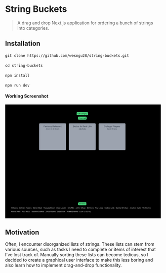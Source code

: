 # String Buckets

> A drag and drop Next.js application for ordering a bunch of strings into categories.

## Installation

```
git clone https://github.com/wesngu28/string-buckets.git

cd string-buckets

npm install

npm run dev
```


#### Working Screenshot
![Sorter](/public/image.png)

## Motivation

Often, I encounter disorganized lists of strings. These lists can stem from various sources, such as tasks I need to complete or items of interest that I've lost track of. Manually sorting these lists can become tedious, so I decided to create a graphical user interface to make this less boring and also learn how to implement drag-and-drop functionality.